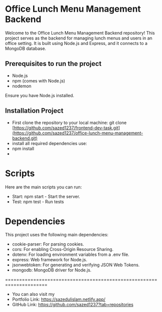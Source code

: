 
# Office Lunch Menu Management Backend
Welcome to the Office Lunch Menu Management Backend repository! This project serves as the backend for managing lunch menus and users in an office setting. It is built using Node.js and Express, and it connects to a MongoDB database.

## Prerequisites to run the project
- Node.js 
- npm (comes with Node.js)
- nodemon
  
Ensure you have Node.js installed. 

## Installation Project
- First clone the repository to your local machine: git clone [https://github.com/sazed1237/frontend-dev-task.git](https://github.com/sazed1237/office-lunch-menu-management-backend.git)
- install all required dependencies use:
- npm install
- 

# Scripts
Here are the main scripts you can run:

- Start: npm start - Start the server.
- Test: npm test - Run tests


# Dependencies
This project uses the following main dependencies:

- cookie-parser: For parsing cookies.
- cors: For enabling Cross-Origin Resource Sharing.
- dotenv: For loading environment variables from a .env file.
- express: Web framework for Node.js.
- jsonwebtoken: For generating and verifying JSON Web Tokens.
- mongodb: MongoDB driver for Node.js.


=====================================================================
- You can also visit my
- Portfolio Link: https://sazedulislam.netlify.app/
- GitHub Link: https://github.com/sazed1237?tab=repositories 
